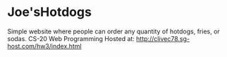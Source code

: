 # Joe'sHotdogs

Simple website where people can order any quantity of hotdogs, fries, or sodas.
CS-20 Web Programming
Hosted at: http://clivec78.sg-host.com/hw3/index.html
